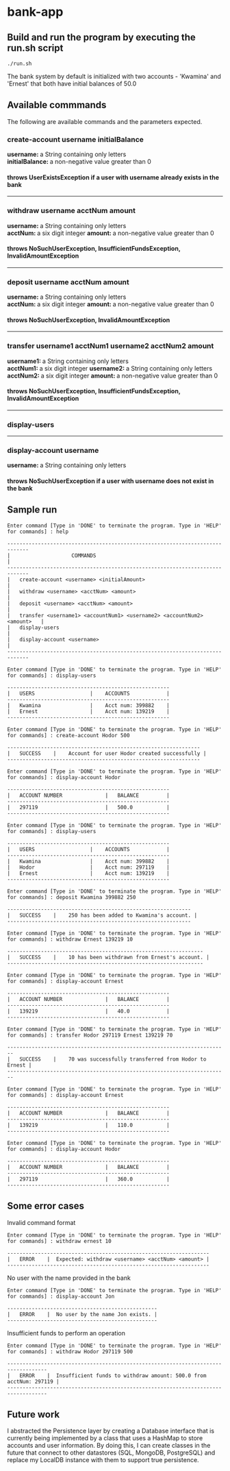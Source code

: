 # bank-app

## Build and run the program by executing the run.sh script

```
./run.sh
```


The bank system by default is initialized with two accounts - 'Kwamina' and 'Ernest' that both have initial balances of 50.0

## Available commmands

The following are available commands and the parameters expected.

### create-account username initialBalance

<strong> username: </strong> a String containing only letters <br />
<strong> initialBalance: </strong> a non-negative value greater than 0

#### throws UserExistsException if a user with username already exists in the bank
***
  
### withdraw username acctNum amount

<strong> username: </strong> a String containing only letters <br />
<strong> acctNum: </strong> a six digit integer
<strong> amount: </strong> a non-negative value greater than 0

#### throws NoSuchUserException, InsufficientFundsException, InvalidAmountException
***

### deposit username acctNum amount

<strong> username: </strong> a String containing only letters <br />
<strong> acctNum: </strong> a six digit integer
<strong> amount: </strong> a non-negative value greater than 0

#### throws NoSuchUserException, InvalidAmountException
***

### transfer username1 acctNum1 username2 acctNum2 amount

<strong> username1: </strong> a String containing only letters <br />
<strong> acctNum1: </strong> a six digit integer
<strong> username2: </strong> a String containing only letters <br />
<strong> acctNum2: </strong> a six digit integer
<strong> amount: </strong> a non-negative value greater than 0

#### throws NoSuchUserException, InsufficientFundsException, InvalidAmountException
***

### display-users
***

### display-account username

<strong> username: </strong> a String containing only letters <br />

#### throws NoSuchUserException if a user with username does not exist in the bank

## Sample run

```
Enter command [Type in 'DONE' to terminate the program. Type in 'HELP' for commands] : help

-----------------------------------------------------------------------------
|	                 COMMANDS                                               |
-----------------------------------------------------------------------------
|	create-account <username> <initialAmount>                               |
|	withdraw <username> <acctNum> <amount>                                  |
|	deposit <username> <acctNum> <amount>                                   |
|	transfer <username1> <accountNum1> <username2> <accountNum2> <amount>   |
|	display-users                                                           |
|	display-account <username>                                              |
-----------------------------------------------------------------------------

Enter command [Type in 'DONE' to terminate the program. Type in 'HELP' for commands] : display-users

-----------------------------------------------------
|	USERS                  |	ACCOUNTS            |
-----------------------------------------------------
|	Kwamina                |	Acct num: 399882	|
|	Ernest                 |	Acct num: 139219	|
-----------------------------------------------------

Enter command [Type in 'DONE' to terminate the program. Type in 'HELP' for commands] : create-account Hodor 500

---------------------------------------------------------------
|	SUCCESS    |	Account for user Hodor created successfully |
---------------------------------------------------------------

Enter command [Type in 'DONE' to terminate the program. Type in 'HELP' for commands] : display-account Hodor

-----------------------------------------------------
|	ACCOUNT NUMBER              |	BALANCE         |
-----------------------------------------------------
|	297119          			|	500.0           |
-----------------------------------------------------

Enter command [Type in 'DONE' to terminate the program. Type in 'HELP' for commands] : display-users

-----------------------------------------------------
|	USERS                  |	ACCOUNTS            |
-----------------------------------------------------
|	Kwamina                |	Acct num: 399882	|
|	Hodor                  |	Acct num: 297119	|
|	Ernest                 |	Acct num: 139219	|
-----------------------------------------------------

Enter command [Type in 'DONE' to terminate the program. Type in 'HELP' for commands] : deposit Kwamina 399882 250

------------------------------------------------------------
|	SUCCESS    |	250 has been added to Kwamina's account. |
------------------------------------------------------------

Enter command [Type in 'DONE' to terminate the program. Type in 'HELP' for commands] : withdraw Ernest 139219 10

----------------------------------------------------------------
|	SUCCESS    |	10 has been withdrawn from Ernest's account. |
----------------------------------------------------------------

Enter command [Type in 'DONE' to terminate the program. Type in 'HELP' for commands] : display-account Ernest

-----------------------------------------------------
|	ACCOUNT NUMBER              |	BALANCE         |
-----------------------------------------------------
|	139219          			|	40.0            |
-----------------------------------------------------

Enter command [Type in 'DONE' to terminate the program. Type in 'HELP' for commands] : transfer Hodor 297119 Ernest 139219 70

------------------------------------------------------------------------
|	SUCCESS    |	70 was successfully transferred from Hodor to Ernest |
------------------------------------------------------------------------

Enter command [Type in 'DONE' to terminate the program. Type in 'HELP' for commands] : display-account Ernest

-----------------------------------------------------
|	ACCOUNT NUMBER              |	BALANCE         |
-----------------------------------------------------
|	139219          			|	110.0           |
-----------------------------------------------------

Enter command [Type in 'DONE' to terminate the program. Type in 'HELP' for commands] : display-account Hodor

-----------------------------------------------------
|	ACCOUNT NUMBER              |	BALANCE         |
-----------------------------------------------------
|	297119          			|	360.0           |
-----------------------------------------------------
```

## Some error cases

Invalid command format

```
Enter command [Type in 'DONE' to terminate the program. Type in 'HELP' for commands] : withdraw ernest 10

------------------------------------------------------------------
|	ERROR    |	Expected: withdraw <username> <acctNum> <amount> |
------------------------------------------------------------------

```

No user with the name provided in the bank

```
Enter command [Type in 'DONE' to terminate the program. Type in 'HELP' for commands] : display-account Jon

-------------------------------------------------
|	ERROR    |	No user by the name Jon exists. |
-------------------------------------------------

```

Insufficient funds to perform an operation

```
Enter command [Type in 'DONE' to terminate the program. Type in 'HELP' for commands] : withdraw Hodor 297119 500

-----------------------------------------------------------------------------------
|	ERROR    |	Insufficient funds to withdraw amount: 500.0 from acctNum: 297119 |
-----------------------------------------------------------------------------------

```

## Future work

I abstracted the Persistence layer by creating a Database interface that is currently being implemented by a class that uses a HashMap to store accounts and user information. By doing this, I can create classes in the future that connect to other datastores (SQL, MongoDB, PostgreSQL) and replace my LocalDB instance with them to support true persistence.
